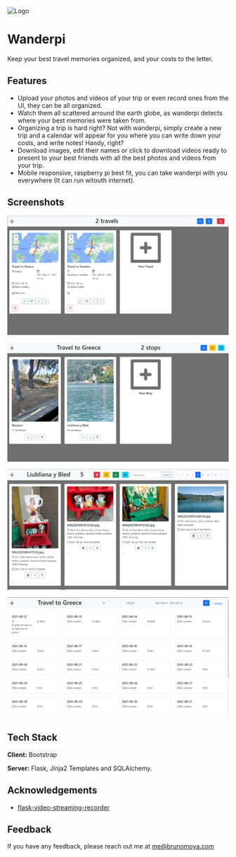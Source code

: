 
![Logo](https://dev-to-uploads.s3.amazonaws.com/uploads/articles/th5xamgrr6se0x5ro4g6.png)

    
# Wanderpi

Keep your best travel memories organized, and your costs to the letter.



## Features

- Upload your photos and videos of your trip or even record ones from the UI, they can be all organized.
- Watch them all scattered arround the earth globe, as wanderpi detects where your best memories were taken from.
- Organizing a trip is hard right? Not with wanderpi, simply create a new trip and a calendar will appear for you where you can write down your costs, and write notes! Handy, right?
- Download images, edit their names or click to download videos ready to present to your best friends with all the best photos and videos from your trip.
- Mobile responsive, raspberry pi best fit, you can take wanderpi with you everywhere (It can run witouth internet).
  
## Screenshots

![App Screenshot](readme-images/index-screenshot.png)

![App Screenshot](readme-images/stops-screenshot.png)

![App Screenshot](readme-images/stop-screenshot.png)

![App Screenshot](readme-images/calendar-screenshot.png)
  
## Tech Stack

**Client:** Bootstrap 

**Server:** Flask, Jinja2 Templates and SQLAlchemy.

  
## Acknowledgements

 - [flask-video-streaming-recorder](https://github.com/Kr1s77/flask-video-streaming-recorder/tree/master/controller)

## Feedback

If you have any feedback, please reach out me at me@brunomoya.com

  